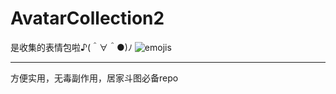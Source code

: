 # AvatarCollection2
是收集的表情包啦♪(＾∀＾●)ﾉ
![emojis](v3.qzone.cc/pic/201602/22/15/57/56cabf5a499ed708.jpg)
***
方便实用，无毒副作用，居家斗图必备repo
